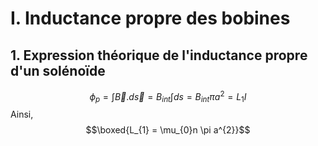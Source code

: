 # I. Inductance propre des bobines
## 1. Expression théorique de l'inductance propre d'un solénoïde
$$\phi_{p} = \int \vec{B}.d\vec{s} = B_{int}\int ds   = B_{int}\pi a^{2} = L_{1}I$$
Ainsi, 
$$\boxed{L_{1} = \mu_{0}n \pi a^{2}}$$
